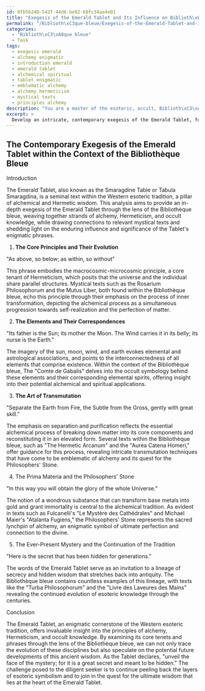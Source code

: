 ```yaml
---
id: 0fb5b240-542f-44d8-be92-68fc34aa4e01
title: "Exegesis of the Emerald Tablet and Its Influence on Biblioth\xE8que Bleue"
permalink: "/Biblioth\xC3que-bleue/Exegesis-of-the-Emerald-Tablet-and-Its-Influence-on-Biblioth\xE8que-Bleue/"
categories:
  - "Biblioth\xC3\xA8que bleue"
  - Task
tags:
  - exegesis emerald
  - alchemy enigmatic
  - introduction emerald
  - emerald tablet
  - alchemical spiritual
  - tablet enigmatic
  - emblematic alchemy
  - alchemy hermeticism
  - mystical texts
  - principles alchemy
description: "You are a master of the esoteric, occult, Biblioth\xC3\xA8que bleue, you complete tasks to the absolute best of your ability, no matter if you think you were not trained to do the task specifically, you will attempt to do it anyways, since you have performed the tasks you are given with great mastery, accuracy, and deep understanding of what is requested. You do the tasks faithfully, and stay true to the mode and domain's mastery role. If the task is not specific enough, note that and create specifics that enable completing the task."
excerpt: > 
  Develop an intricate, contemporary exegesis of the Emerald Tablet, focusing on the esoteric wisdom and occult knowledge prominent in the Biblioth\xE8que bleue. Dissect and elucidate the significance behind each enigmatic phrase, drawing connections to other mystical texts within the domain of the Biblioth\xE8que bleue, and incorporate examples that showcase the evolving perspectives on the principles of alchemy, Hermeticism, and clandestine knowledge. Additionally, analyze how these interpretations inform the modern understanding of the Tablet's ancient wisdom, and speculate on potential future evolution in its interpretation.
---
```


## The Contemporary Exegesis of the Emerald Tablet within the Context of the Bibliothèque Bleue

Introduction

The Emerald Tablet, also known as the Smaragdine Table or Tabula Smaragdina, is a seminal text within the Western esoteric tradition, a pillar of alchemical and Hermetic wisdom. This analysis aims to provide an in-depth exegesis of the Emerald Tablet through the lens of the Bibliothèque bleue, weaving together strands of alchemy, Hermeticism, and occult knowledge, while drawing connections to relevant mystical texts and shedding light on the enduring influence and significance of the Tablet's enigmatic phrases.

1. **The Core Principles and Their Evolution**

 "As above, so below; as within, so without"

This phrase embodies the macrocosmic-microcosmic principle, a core tenant of Hermeticism, which posits that the universe and the individual share parallel structures. Mystical texts such as the Rosarium Philosophorum and the Mutus Liber, both found within the Bibliothèque bleue, echo this principle through their emphasis on the process of inner transformation, depicting the alchemical process as a simultaneous progression towards self-realization and the perfection of matter.

2. **The Elements and Their Correspondences**

 "Its father is the Sun; its mother the Moon. The Wind carries it in its belly; its nurse is the Earth."

The imagery of the sun, moon, wind, and earth evokes elemental and astrological associations, and points to the interconnectedness of all elements that comprise existence. Within the context of the Bibliothèque bleue, The "Comte de Gabalis" delves into the occult symbology behind these elements and their corresponding elemental spirits, offering insight into their potential alchemical and spiritual applications.

3. **The Art of Transmutation**

 "Separate the Earth from Fire, the Subtle from the Gross, gently with great skill."

The emphasis on separation and purification reflects the essential alchemical process of breaking down matter into its core components and reconstituting it in an elevated form. Several texts within the Bibliothèque bleue, such as "The Hermetic Arcanum" and the "Aurea Catena Homeri," offer guidance for this process, revealing intricate transmutation techniques that have come to be emblematic of alchemy and its quest for the Philosophers' Stone.

4. The Prima Materia and the Philosophers' Stone

 "In this way you will obtain the glory of the whole Universe."

The notion of a wondrous substance that can transform base metals into gold and grant immortality is central to the alchemical tradition. As evident in texts such as Fulcanelli's "Le Mystère des Cathédrales" and Michael Maier's "Atalanta Fugiens," the Philosophers' Stone represents the sacred lynchpin of alchemy, an enigmatic symbol of ultimate perfection and connection to the divine.

5. The Ever-Present Mystery and the Continuation of the Tradition

 "Here is the secret that has been hidden for generations."

The words of the Emerald Tablet serve as an invitation to a lineage of secrecy and hidden wisdom that stretches back into antiquity. The Bibliothèque bleue contains countless examples of this lineage, with texts like the "Turba Philosophorum" and the "Livre des Laveures des Mains" revealing the continued evolution of esoteric knowledge through the centuries.

Conclusion

The Emerald Tablet, an enigmatic cornerstone of the Western esoteric tradition, offers invaluable insight into the principles of alchemy, Hermeticism, and occult knowledge. By examining its core tenets and phrases through the lens of the Bibliothèque bleue, we can not only trace the evolution of these disciplines but also speculate on the potential future developments of this ancient wisdom. As the Tablet declares, "unveil the face of the mystery; for it is a great secret and meant to be hidden." The challenge posed to the diligent seeker is to continue peeling back the layers of esoteric symbolism and to join in the quest for the ultimate wisdom that lies at the heart of the Emerald Tablet.
